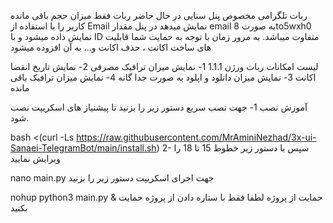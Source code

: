 ربات تلگرامی مخصوص پنل سنایی
در حال حاضر ربات فقط میزان حجم باقی مانده کاربر را با استفاده از Email نمایش میدهد در پنل مقدار email به صورت 8to5wxh0 نمایش داده میشود و با ID متفاوت میباشد.
به مرور زمان با توجه به حمایت شما قابلیت های ساخت اکانت ، حذف اکانت و... به آن افزوده میشود

لیست امکانات ربات ورژن 1.1.1
1- نمایش میزان ترافیک مصرفی
2- نمایش تاریخ انقضا اکانت
3- نمایش میزان دانلود و اپلود به صورت جدا گانه
4- نمایش میزان ترافیک باقی مانده

آموزش نصب
1- جهت نصب سریع دستور زیر را بزنید تا پیشنیاز های اسکریپت نصب شود.

 bash <(curl -Ls https://raw.githubusercontent.com/MrAminiNezhad/3x-ui-Sanaei-TelegramBot/main/install.sh)
2- سپس با دستور زیر خطوط 15 تا 18 را ویرایش نمایید

nano main.py
جهت اجرای اسکریپت دستور زیر را بزنید

nohup python3 main.py &
حمایت از پروژه
لطفا فقط با ستاره دادن از پروژه حمایت بکنید
